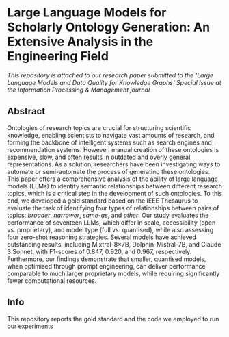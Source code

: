 # Large Language Models for Scholarly Ontology Generation: An Extensive Analysis in the Engineering Field

_This repository is attached to our research paper submitted to the 'Large Language Models and Data Quality for Knowledge Graphs' Special Issue at the Information Processing & Management journal_


## Abstract 
Ontologies of research topics are crucial for structuring scientific knowledge, enabling scientists to navigate vast amounts of research, and forming the backbone of intelligent systems such as search engines and recommendation systems. However, manual creation of these ontologies is expensive, slow, and often results in outdated and overly general representations. As a solution, researchers have been investigating ways to automate or semi-automate the process of generating these ontologies. 
This paper offers a comprehensive analysis of the ability of large language models (LLMs) to identify semantic relationships between different research topics, which is a critical step in the development of such ontologies. To this end, we developed a gold standard based on the IEEE Thesaurus to evaluate the task of identifying four types of relationships between pairs of topics: _broader_, _narrower_, _same-as_, and _other_. Our study evaluates the performance of seventeen LLMs, which differ in scale, accessibility (open vs. proprietary), and model type (full vs. quantised), while also assessing four zero-shot reasoning strategies.
Several models have achieved outstanding results, including Mixtral-8×7B, Dolphin-Mistral-7B, and Claude 3 Sonnet, with F1-scores of 0.847, 0.920, and 0.967, respectively. Furthermore, our findings demonstrate that smaller, quantised models, when optimised through prompt engineering, can deliver performance comparable to much larger proprietary models, while requiring significantly fewer computational resources.

## Info

This repository reports the gold standard and the code we employed to run our experiments

